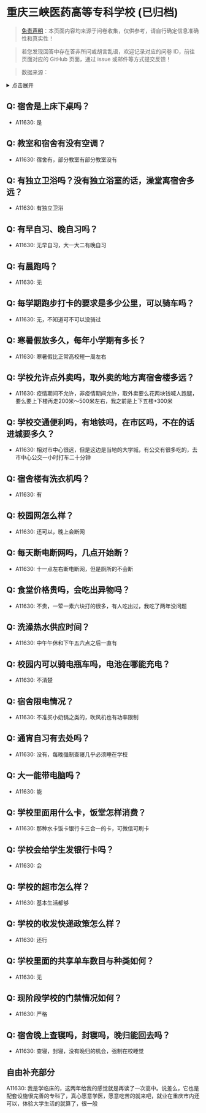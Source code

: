 # 重庆三峡医药高等专科学校 (已归档)

> [免责声明](https://colleges.chat/#_3)：本页面内容均来源于问卷收集，仅供参考，请自行确定信息准确性和真实性！

> 若您发现回答中存在答非所问或胡言乱语，欢迎记录对应的问卷 ID，前往页面对应的 GitHub 页面，通过 issue 或邮件等方式提交反馈！

> 数据来源：

<details><summary>点击展开</summary>
<ul>
<li>A11630: 匿名 (2022 年 06 月)</li>
</ul>
</details>

## Q: 宿舍是上床下桌吗？

- A11630: 是

## Q: 教室和宿舍有没有空调？

- A11630: 宿舍有，部分教室有部分教室没有

## Q: 有独立卫浴吗？没有独立浴室的话，澡堂离宿舍多远？

- A11630: 有独立卫浴

## Q: 有早自习、晚自习吗？

- A11630: 无早自习，大一大二有晚自习

## Q: 有晨跑吗？

- A11630: 无

## Q: 每学期跑步打卡的要求是多少公里，可以骑车吗？

- A11630: 无，不知道可不可以没骑过

## Q: 寒暑假放多久，每年小学期有多长？

- A11630: 寒暑假比正常高校短一周左右

## Q: 学校允许点外卖吗，取外卖的地方离宿舍楼多远？

- A11630: 疫情期间不允许，非疫情期间允许，取外卖要么花两块钱喊人跑腿，要么要上下楼再走200米～500米左右，我之前是上下五楼+300米

## Q: 学校交通便利吗，有地铁吗，在市区吗，不在的话进城要多久？

- A11630: 相对市中心很远，但是这边是当地的大学城，有公交有很多吃的，去市中心公交一小时打车二十分钟

## Q: 宿舍楼有洗衣机吗？

- A11630: 有

## Q: 校园网怎么样？

- A11630: 还可以，晚上会断网

## Q: 每天断电断网吗，几点开始断？

- A11630: 十一点左右断电断网，但是厕所的不会断

## Q: 食堂价格贵吗，会吃出异物吗？

- A11630: 不贵，一荤一素六块打的很多，有人吃出过，我吃了两年没问题

## Q: 洗澡热水供应时间？

- A11630: 中午午休和下午五六点之后一直有

## Q: 校园内可以骑电瓶车吗，电池在哪能充电？

- A11630: 不清楚

## Q: 宿舍限电情况？

- A11630: 不准买小奶锅之类的，吹风机也有功率限制

## Q: 通宵自习有去处吗？

- A11630: 没有，每晚强制查寝几乎必须睡在学校

## Q: 大一能带电脑吗？

- A11630: 能

## Q: 学校里面用什么卡，饭堂怎样消费？

- A11630: 那种水卡饭卡银行卡三合一的卡，可微信可刷卡

## Q: 学校会给学生发银行卡吗？

- A11630: 会

## Q: 学校的超市怎么样？

- A11630: 基本生活都够

## Q: 学校的收发快递政策怎么样？

- A11630: 还行

## Q: 学校里面的共享单车数目与种类如何？

- A11630: 无

## Q: 现阶段学校的门禁情况如何？

- A11630: 严格

## Q: 宿舍晚上查寝吗，封寝吗，晚归能回去吗？

- A11630: 查寝，封寝，没有晚归的机会，强制在校睡觉

## 自由补充部分

A11630: 我是学临床的，这两年给我的感觉就是再读了一次高中。说差么，它也是配套设施很完善的专科了，真心愿意学医，愿意吃苦的就来吧，就业在重庆市内还可以，体验大学生活的就算了，很一般